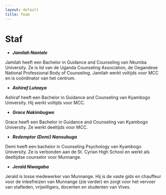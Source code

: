 ```yaml
---
layout: default
title: Team
---
```

# Staf
- ***Jamilah Nantale***

Jamilah heeft een Bachelor in Guidance and Counseling van Nkumba University. Ze is lid van de Uganda Counseling Association, de Oegandese National Professional Body of Counseling. Jamilah werkt voltijds voor MCC en is coördinator van het centrum.

- ***Ashiraf Lutaaya***

Ashiraf heeft een Bachelor in Guidance and Counseling van Kyambogo University. Hij werkt voltijds voor MCC.

- ***Grace Nakimbugwe***

Grace heeft een Bachelor in Guidance and Counseling van Kyambogo University. Ze werkt deeltijds voor MCC.

- ***Redemptor (Demi) Nansubuga***

Demi heeft een bachelor in Counseling Psychology van Kyambogo University. Ze is verbonden aan  de St. Cyrian High School en werkt als deeltijdse counselor voor Munnange.

- ***Jerald Niwagaba***

Jerald is losse medewerker van Munnange.  Hij is de vaste gids en chauffeur voor de inleefreizen van Munnange (zie verder) en zorgt voor het vervoer van stafleden, vrijwilligers, docenten en studenten van Vives.
